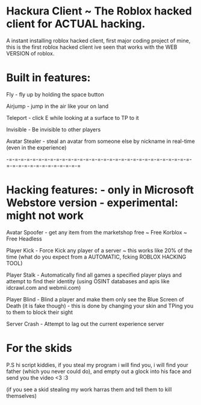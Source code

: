# Hackura Client ~ The Roblox hacked client for ACTUAL hacking.
A instant installing roblox hacked client, first major coding project of mine, this is the first roblox hacked client ive seen that works with the WEB VERSION of roblox.

# Built in features:

Fly - fly up by holding the space button

Airjump - jump in the air like your on land

Teleport - click E while looking at a surface to TP to it

Invisible - Be invisible to other players

Avatar Stealer - steal an avatar from someone else by nickname in real-time (even in the experience)

-=-=-=-=-=-=-=-=-=-=-=-=-=-=-=-=-=-=-=-=-=-=-=-=-=-=-=-=-=-=-=-=-=-=-=-=-=-=-=-=-=-=-=-=

# Hacking features:    - only in Microsoft Webstore version - experimental: might not work

Avatar Spoofer - get any item from the marketshop free ~ Free Korblox ~ Free Headless

Player Kick - Force Kick any player of a server ~ this works like 20% of the time (what do you expect from a AUTOMATIC, fcking ROBLOX HACKING TOOL)

Player Stalk - Automatically find all games a specified player plays and attempt to find their identity (using OSINT databases and apis like idcrawl.com and webmii.com)

Player Blind - Blind a player and make them only see the Blue Screen of Death (it is fake though) - this is done by changing your skin and TPing you to them to block their sight

Server Crash - Attempt to lag out the current experience server

# For the skids
P.S hi script kiddies, if you steal my program i will find you, i will find your father (which you never could do), and empty out a glock into his face and send you the video
<3 :3

(if you see a skid stealing my work harras them and tell them to kill themselves)
